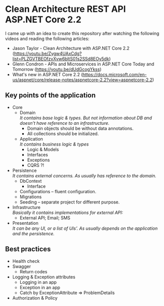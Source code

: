 # Clean Architecture REST API ASP.NET Core 2.2

I came up with an idea to create this repository after watching the following videos and reading the following articles:
* Jason Taylor - Clean Architecture with ASP.NET Core 2.2 (https://youtu.be/Zygw4UAxCdg?list=PLZGVTBEOfzvXvw6bltS01s2SSd8EOy5dk)
*	Glenn Condron - APIs and Microservices in ASP.NET Core Today and Tomorrow (https://youtu.be/dUdGcogYkss)
*	What's new in ASP.NET Core 2.2 (https://docs.microsoft.com/en-us/aspnet/core/release-notes/aspnetcore-2.2?view=aspnetcore-2.2)

## Key points of the application
*	Core
	*	Domain<br />
		_It contains base logic & types. But not information about DB and doesn’t have reference to an infrastructure._
		*	Domain objects should be without data annotations.
		*	All collections should be initialized.
	*	Application<br />
		_It contains business logic & types_
		*	Logic & Models
		*	Interfaces
		*	Exceptions
		*	CQRS ?!
*	Persistence<br />
	_It contains external concerns. As usually has reference to the domain._
	*	DbContext
		*	Interface
	*	Configurations – fluent configuration.
	*	Migrations
	*	Seeding – separate project for different purpose.
*	Infrastructure<br />
	_Basically it contains implementations for external API:_
	*	External API; Email; SMS
*	Presentation<br />
	_It can be any UI, or a list of UIs’. As usually depends on the application and the persistence._

## Best practices
*	Health check
*	Swagger
	*	Return codes
*	Logging & Exception attributes
	*	Logging in an app
	*	Exception in an app
	*	Catch by ExceptionAttribute => ProblemDetails
*	Authorization & Policy
